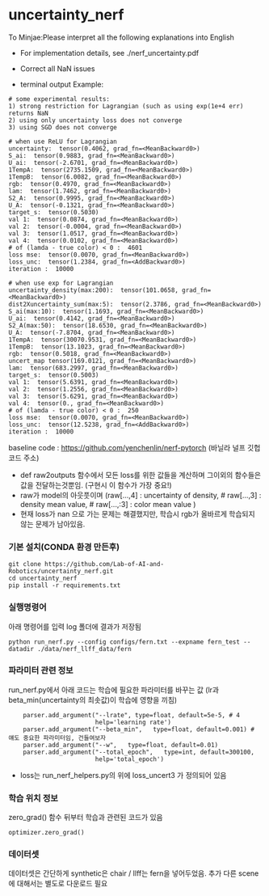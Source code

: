 # uncertainty_nerf
To Minjae:Please interpret all the following explanations into English

* For implementation details, see ./nerf_uncertainty.pdf

* Correct all NaN issues

* terminal output Example:

```
# some experimental results:
1) strong restriction for Lagrangian (such as using exp(1e+4 err) returns NaN
2) using only uncertainty loss does not converge
3) using SGD does not converge

# when use ReLU for Lagrangian
uncertainty:  tensor(0.4062, grad_fn=<MeanBackward0>)
S_ai:  tensor(0.9883, grad_fn=<MeanBackward0>)
U_ai:  tensor(-2.6701, grad_fn=<MeanBackward0>)
1TempA:  tensor(2735.1509, grad_fn=<MeanBackward0>)
1TempB:  tensor(6.0082, grad_fn=<MeanBackward0>)
rgb:  tensor(0.4970, grad_fn=<MeanBackward0>)
lam:  tensor(1.7462, grad_fn=<MeanBackward0>)
S2_A:  tensor(0.9995, grad_fn=<MeanBackward0>)
U_A:  tensor(-0.1321, grad_fn=<MeanBackward0>)
target_s:  tensor(0.5030)
val 1:  tensor(0.0874, grad_fn=<MeanBackward0>)
val 2:  tensor(-0.0004, grad_fn=<MeanBackward0>)
val 3:  tensor(1.0517, grad_fn=<MeanBackward0>)
val 4:  tensor(0.0102, grad_fn=<MeanBackward0>)
# of (lamda - true color) < 0 :  4601
loss mse:  tensor(0.0070, grad_fn=<MeanBackward0>)
loss_unc:  tensor(1.2384, grad_fn=<AddBackward0>)
iteration :  10000

# when use exp for Lagrangian
uncertainty_density(max:200):  tensor(101.0658, grad_fn=<MeanBackward0>)
dist2Xuncertainty_sum(max:5):  tensor(2.3786, grad_fn=<MeanBackward0>)
S_ai(max:10):  tensor(1.1693, grad_fn=<MeanBackward0>)
U_ai:  tensor(0.4142, grad_fn=<MeanBackward0>)
S2_A(max:50):  tensor(18.6530, grad_fn=<MeanBackward0>)
U_A:  tensor(-7.8704, grad_fn=<MeanBackward0>)
1TempA:  tensor(30070.9531, grad_fn=<MeanBackward0>)
1TempB:  tensor(13.1023, grad_fn=<MeanBackward0>)
rgb:  tensor(0.5018, grad_fn=<MeanBackward0>)
uncert_map tensor(169.0121, grad_fn=<MeanBackward0>)
lam:  tensor(683.2997, grad_fn=<MeanBackward0>)
target_s:  tensor(0.5003)
val 1:  tensor(5.6391, grad_fn=<MeanBackward0>)
val 2:  tensor(1.2556, grad_fn=<MeanBackward0>)
val 3:  tensor(5.6291, grad_fn=<MeanBackward0>)
val 4:  tensor(0., grad_fn=<MeanBackward0>)
# of (lamda - true color) < 0 :  250
loss mse:  tensor(0.0070, grad_fn=<MeanBackward0>)
loss_unc:  tensor(12.5238, grad_fn=<AddBackward0>)
iteration :  10000

```

baseline code : https://github.com/yenchenlin/nerf-pytorch (바닐라 널프 깃헙코드 주소)





- def raw2outputs 함수에서 모든 loss를 위한 값들을 계산하며 그이외의 함수들은 값을 전달하는것뿐임. (구현시 이 함수가 가장 중요!)
- raw가 model의 아웃풋이며 (raw[...,4] : uncertainty of density, # raw[...,3] : density mean value, # raw[...,:3] : color mean value )
- 현재 loss가 nan 으로 가는 문제는 해결했지만, 학습시 rgb가 올바르게 학습되지 않는 문제가 남아있음.

### 기본 설치(CONDA 환경 만든후)
```
git clone https://github.com/Lab-of-AI-and-Robotics/uncertainty_nerf.git
cd uncertainty_nerf
pip install -r requirements.txt
```

### 실행명령어
아래 명령어를 입력 log 폴더에 결과가 저장됨
```
python run_nerf.py --config configs/fern.txt --expname fern_test --datadir ./data/nerf_llff_data/fern
```

### 파라미터 관련 정보
run_nerf.py에서 아래 코드는 학습에 필요한 파라미터를 바꾸는 값 (lr과 beta_min(uncertainty의 최솟값)이 학습에 영향을 끼침)
```
    parser.add_argument("--lrate", type=float, default=5e-5, # 4 
                        help='learning rate')
    parser.add_argument("--beta_min",   type=float, default=0.001) # 얘도 중요한 파라미터임, 건들여보자
    parser.add_argument("--w",   type=float, default=0.01) 
    parser.add_argument("--total_epoch",   type=int, default=300100, 
                        help='total_epoch')
```

- loss는 run_nerf_helpers.py의 위에 loss_uncert3 가 정의되어 있음


### 학습 위치 정보
zero_grad() 함수 뒤부터 학습과 관련된 코드가 있음
```
optimizer.zero_grad()
```


### 데이터셋
데이터셋은 간단하게 synthetic은 chair / llff는 fern을 넣어두었음. 추가 다른 scene에 대해서는 별도로 다운로드 필요
